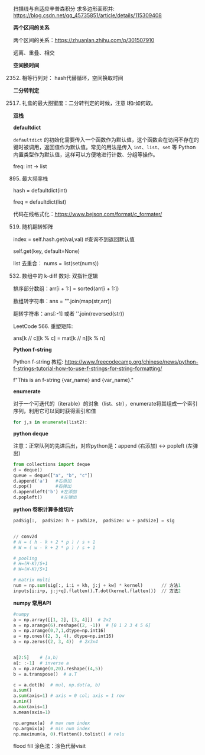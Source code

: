 
扫描线与自适应辛普森积分 求多边形面积并: https://blog.csdn.net/qq_45735851/article/details/115309408

**两个区间的关系**

两个区间的关系：https://zhuanlan.zhihu.com/p/301507910

远离、重叠、相交

**空间换时间**

2352. 相等行列对： hash代替循环，空间换取时间

**二分转判定**

2517. 礼盒的最大甜蜜度：二分转判定的时候，注意 l和r如何取。


**双栈**

**defaultdict**

`defaultdict` 的初始化需要传入一个函数作为默认值，这个函数会在访问不存在的键时被调用，返回值作为默认值。常见的用法是传入 `int`、`list`、`set` 等 Python 内置类型作为默认值，这样可以方便地进行计数、分组等操作。

freq: int -> list

895. 最大频率栈

hash = defaultdict(int)

freq = defaultdict(list)


代码在线格式化：https://www.bejson.com/format/c_formater/

519. 随机翻转矩阵

index = self.hash.get(val,val)  #查询不到返回默认值

self.get(key, default=None)


list 去重合： nums = list(set(nums))

532. 数组中的 k-diff 数对: 双指针逻辑

排序部分数组：arr[i + 1:] = sorted(arr[i + 1:])

数组转字符串：ans = "".join(map(str,arr))

翻转字符串：ans[:-1] 或者 ''.join(reversed(str))

LeetCode 566. 重塑矩阵:

ans[k // c][k % c] = mat[k // n][k % n]


**Python f-string**

Python f-string 教程: https://www.freecodecamp.org/chinese/news/python-f-strings-tutorial-how-to-use-f-strings-for-string-formatting/

f"This is an f-string {var_name} and {var_name}."

**enumerate**

对于一个可迭代的（iterable）的对象（list、str），enumerate将其组成一个索引序列，利用它可以同时获得索引和值
```python
for j,s in enumerate(list2):
```

**python deque**

注意：正常队列的先进后出，对应python是：append (右添加) <->  popleft (左弹出)

```python
from collections import deque
d = deque()
queue = deque(["a", "b", "c"])
d.append('a')   #右添加 
d.pop()         #右弹出 
d.appendleft('b') #左添加 
d.popleft()       #左弹出
```

**python  卷积计算多维切片**

```python
padSig[:,  padSize: h + padSize,  padSize: w + padSize] = sig


// conv2d
# H = ( h - k + 2 * p ) / s + 1
# W = ( w - k + 2 * p ) / s + 1

# pooling
# H=(H-K)/S+1
# W=(W-K)/S+1

# matrix multi
num = np.sum(sig[:, i:i + kh, j:j + kw] * kernel)       // 方法1
inputs[i:i+p, j:j+q].flatten().T.dot(kernel.flatten())  // 方法2
```

**numpy 常用API**

```python
#numpy
a = np.array([[1, 2], [3, 4]])  # 2x2
a = np.arange(6).reshape((2, -1))  # [0 1 2 3 4 5 6]
a = np.arange(0,7,1,dtype=np.int16)
a = np.ones((2, 3, 4), dtype=np.int16)
a = np.zeros((2, 3, 4))  # 2x3x4


a[2:5]    # [a,b)
a[: :-1]  # inverse a
a = np.arange(0,20).reshape((4,5))
b = a.transpose()  # a.T

c = a.dot(b)  # mul, np.dot(a, b)
a.sum()
a.sum(axis=1) # axis = 0 col; axis = 1 row
a.min()
a.max(axis=1)
a.mean(axis=1)

np.argmax(a)  # max num index
np.argmix(a)  # min num index
np.maximum(a, 0).flatten().tolist() # relu
```

flood fill 涂色法：涂色代替visit




